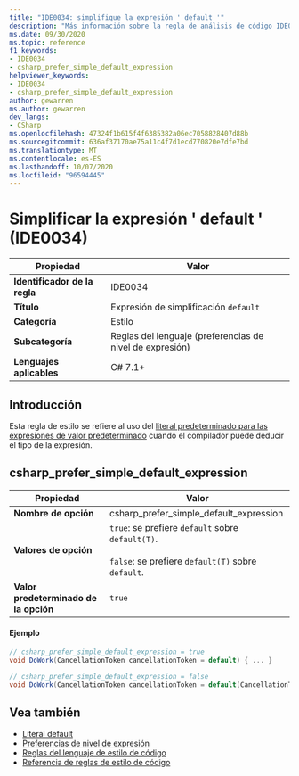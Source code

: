 ```yaml
---
title: "IDE0034: simplifique la expresión ' default '"
description: "Más información sobre la regla de análisis de código IDE0034: simplifique la expresión ' default '"
ms.date: 09/30/2020
ms.topic: reference
f1_keywords:
- IDE0034
- csharp_prefer_simple_default_expression
helpviewer_keywords:
- IDE0034
- csharp_prefer_simple_default_expression
author: gewarren
ms.author: gewarren
dev_langs:
- CSharp
ms.openlocfilehash: 47324f1b615f4f6385382a06ec7058828407d88b
ms.sourcegitcommit: 636af37170ae75a11c4f7d1ecd770820e7dfe7bd
ms.translationtype: MT
ms.contentlocale: es-ES
ms.lasthandoff: 10/07/2020
ms.locfileid: "96594445"
---
```

# <a name="simplify-default-expression-ide0034"></a>Simplificar la expresión ' default ' (IDE0034)

|Propiedad|Valor|
|-|-|
| **Identificador de la regla** | IDE0034 |
| **Título** | Expresión de simplificación `default` |
| **Categoría** | Estilo |
| **Subcategoría** | Reglas del lenguaje (preferencias de nivel de expresión) |
| **Lenguajes aplicables** | C# 7.1+ |

## <a name="overview"></a>Introducción

Esta regla de estilo se refiere al uso del [literal predeterminado para las expresiones de valor predeterminado](../../../csharp/language-reference/operators/default.md#default-literal) cuando el compilador puede deducir el tipo de la expresión.

## <a name="csharp_prefer_simple_default_expression"></a>csharp_prefer_simple_default_expression

|Propiedad|Valor|
|-|-|
| **Nombre de opción** | csharp_prefer_simple_default_expression
| **Valores de opción** | `true`: se prefiere `default` sobre `default(T)`.<br /><br />`false`: se prefiere `default(T)` sobre `default`. |
| **Valor predeterminado de la opción** | `true` |

#### <a name="example"></a>Ejemplo

```csharp
// csharp_prefer_simple_default_expression = true
void DoWork(CancellationToken cancellationToken = default) { ... }

// csharp_prefer_simple_default_expression = false
void DoWork(CancellationToken cancellationToken = default(CancellationToken)) { ... }
```

## <a name="see-also"></a>Vea también

- [Literal default](../../../csharp/language-reference/operators/default.md#default-literal)
- [Preferencias de nivel de expresión](expression-level-preferences.md)
- [Reglas del lenguaje de estilo de código](language-rules.md)
- [Referencia de reglas de estilo de código](index.md)
